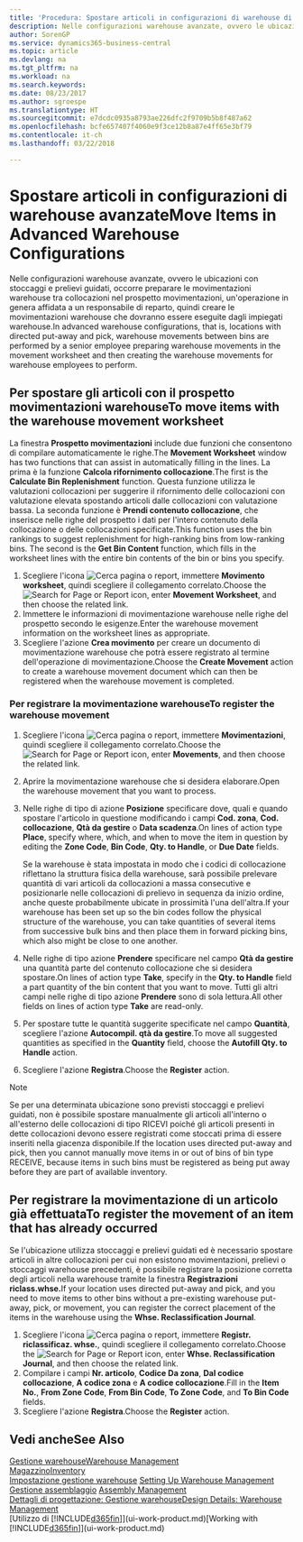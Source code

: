 ```yaml
---
title: 'Procedura: Spostare articoli in configurazioni di warehouse di base | Documenti Microsoft'
description: Nelle configurazioni warehouse avanzate, ovvero le ubicazioni con stoccaggi e prelievi guidati, occorre preparare le movimentazioni warehouse tra collocazioni nel prospetto movimentazioni, un'operazione in genera affidata a un responsabile di reparto, quindi creare le movimentazioni warehouse che dovranno essere eseguite dagli impiegati warehouse.
author: SorenGP
ms.service: dynamics365-business-central
ms.topic: article
ms.devlang: na
ms.tgt_pltfrm: na
ms.workload: na
ms.search.keywords: 
ms.date: 08/23/2017
ms.author: sgroespe
ms.translationtype: HT
ms.sourcegitcommit: e7dcdc0935a8793ae226dfc2f9709b5b8f487a62
ms.openlocfilehash: bcfe657407f4060e9f3ce12b8a87e4ff65e3bf79
ms.contentlocale: it-ch
ms.lasthandoff: 03/22/2018

---
```

# <a name="move-items-in-advanced-warehouse-configurations"></a><span data-ttu-id="842cc-103">Spostare articoli in configurazioni di warehouse avanzate</span><span class="sxs-lookup"><span data-stu-id="842cc-103">Move Items in Advanced Warehouse Configurations</span></span>
<span data-ttu-id="842cc-104">Nelle configurazioni warehouse avanzate, ovvero le ubicazioni con stoccaggi e prelievi guidati, occorre preparare le movimentazioni warehouse tra collocazioni nel prospetto movimentazioni, un'operazione in genera affidata a un responsabile di reparto, quindi creare le movimentazioni warehouse che dovranno essere eseguite dagli impiegati warehouse.</span><span class="sxs-lookup"><span data-stu-id="842cc-104">In advanced warehouse configurations, that is, locations with directed put-away and pick, warehouse movements between bins are performed by a senior employee preparing warehouse movements in the movement worksheet and then creating the warehouse movements for warehouse employees to perform.</span></span>  

## <a name="to-move-items-with-the-warehouse-movement-worksheet"></a><span data-ttu-id="842cc-105">Per spostare gli articoli con il prospetto movimentazioni warehouse</span><span class="sxs-lookup"><span data-stu-id="842cc-105">To move items with the warehouse movement worksheet</span></span>
<span data-ttu-id="842cc-106">La finestra **Prospetto movimentazioni** include due funzioni che consentono di compilare automaticamente le righe.</span><span class="sxs-lookup"><span data-stu-id="842cc-106">The **Movement Worksheet** window has two functions that can assist in automatically filling in the lines.</span></span> <span data-ttu-id="842cc-107">La prima è la funzione **Calcola rifornimento collocazione**.</span><span class="sxs-lookup"><span data-stu-id="842cc-107">The first is the **Calculate Bin Replenishment** function.</span></span> <span data-ttu-id="842cc-108">Questa funzione utilizza le valutazioni collocazioni per suggerire il rifornimento delle collocazioni con valutazione elevata spostando articoli dalle collocazioni con valutazione bassa. La seconda funzione è **Prendi contenuto collocazione**, che inserisce nelle righe del prospetto i dati per l'intero contenuto della collocazione o delle collocazioni specificate.</span><span class="sxs-lookup"><span data-stu-id="842cc-108">This function uses the bin rankings to suggest replenishment for high-ranking bins from low-ranking bins. The second is the **Get Bin Content** function, which fills in the worksheet lines with the entire bin contents of the bin or bins you specify.</span></span>

1.  <span data-ttu-id="842cc-109">Scegliere l'icona ![Cerca pagina o report](media/ui-search/search_small.png "Cerca pagina o report"), immettere **Movimento worksheet**, quindi scegliere il collegamento correlato.</span><span class="sxs-lookup"><span data-stu-id="842cc-109">Choose the ![Search for Page or Report](media/ui-search/search_small.png "Search for Page or Report icon") icon, enter **Movement Worksheet**, and then choose the related link.</span></span>  
2.  <span data-ttu-id="842cc-110">Immettere le informazioni di movimentazione warehouse nelle righe del prospetto secondo le esigenze.</span><span class="sxs-lookup"><span data-stu-id="842cc-110">Enter the warehouse movement information on the worksheet lines as appropriate.</span></span>  
3. <span data-ttu-id="842cc-111">Scegliere l'azione **Crea movimento** per creare un documento di movimentazione warehouse che potrà essere registrato al termine dell'operazione di movimentazione.</span><span class="sxs-lookup"><span data-stu-id="842cc-111">Choose the **Create Movement** action to create a warehouse movement document which can then be registered when the warehouse movement is completed.</span></span>  

### <a name="to-register-the-warehouse-movement"></a><span data-ttu-id="842cc-112">Per registrare la movimentazione warehouse</span><span class="sxs-lookup"><span data-stu-id="842cc-112">To register the warehouse movement</span></span>  
1.  <span data-ttu-id="842cc-113">Scegliere l'icona ![Cerca pagina o report](media/ui-search/search_small.png "Cerca pagina o report"), immettere **Movimentazioni**, quindi scegliere il collegamento correlato.</span><span class="sxs-lookup"><span data-stu-id="842cc-113">Choose the ![Search for Page or Report](media/ui-search/search_small.png "Search for Page or Report icon") icon, enter **Movements**, and then choose the related link.</span></span>  
2.  <span data-ttu-id="842cc-114">Aprire la movimentazione warehouse che si desidera elaborare.</span><span class="sxs-lookup"><span data-stu-id="842cc-114">Open the warehouse movement that you want to process.</span></span>  
3.  <span data-ttu-id="842cc-115">Nelle righe di tipo di azione **Posizione** specificare dove, quali e quando spostare l'articolo in questione modificando i campi **Cod. zona**, **Cod. collocazione**, **Qtà da gestire** o **Data scadenza**.</span><span class="sxs-lookup"><span data-stu-id="842cc-115">On lines of action type **Place**, specify where, which, and when to move the item in question by editing the **Zone Code**, **Bin Code**, **Qty. to Handle**, or **Due Date** fields.</span></span>  

    <span data-ttu-id="842cc-116">Se la warehouse è stata impostata in modo che i codici di collocazione riflettano la struttura fisica della warehouse, sarà possibile prelevare quantità di vari articoli da collocazioni a massa consecutive e posizionarle nelle collocazioni di prelievo in sequenza da inizio ordine, anche queste probabilmente ubicate in prossimità l'una dell'altra.</span><span class="sxs-lookup"><span data-stu-id="842cc-116">If your warehouse has been set up so the bin codes follow the physical structure of the warehouse, you can take quantities of several items from successive bulk bins and then place them in forward picking bins, which also might be close to one another.</span></span>  
4.  <span data-ttu-id="842cc-117">Nelle righe di tipo azione **Prendere** specificare nel campo **Qtà da gestire** una quantità parte del contenuto collocazione che si desidera spostare.</span><span class="sxs-lookup"><span data-stu-id="842cc-117">On lines of action type **Take**, specify in the **Qty. to Handle** field a part quantity of the bin content that you want to move.</span></span> <span data-ttu-id="842cc-118">Tutti gli altri campi nelle righe di tipo azione **Prendere** sono di sola lettura.</span><span class="sxs-lookup"><span data-stu-id="842cc-118">All other fields on lines of action type **Take** are read-only.</span></span>  
5.  <span data-ttu-id="842cc-119">Per spostare tutte le quantità suggerite specificate nel campo **Quantità**, scegliere l'azione **Autocompil. qtà da gestire**.</span><span class="sxs-lookup"><span data-stu-id="842cc-119">To move all suggested quantities as specified in the **Quantity** field, choose the **Autofill Qty. to Handle** action.</span></span>  
6. <span data-ttu-id="842cc-120">Scegliere l'azione **Registra**.</span><span class="sxs-lookup"><span data-stu-id="842cc-120">Choose the **Register** action.</span></span>  

> [!NOTE]  
>  <span data-ttu-id="842cc-121">Se per una determinata ubicazione sono previsti stoccaggi e prelievi guidati, non è possibile spostare manualmente gli articoli all'interno o all'esterno delle collocazioni di tipo RICEVI poiché gli articoli presenti in dette collocazioni devono essere registrati come stoccati prima di essere inseriti nella giacenza disponibile.</span><span class="sxs-lookup"><span data-stu-id="842cc-121">If the location uses directed put-away and pick, then you cannot manually move items in or out of bins of bin type RECEIVE, because items in such bins must be registered as being put away before they are part of available inventory.</span></span>

## <a name="to-register-the-movement-of-an-item-that-has-already-occurred"></a><span data-ttu-id="842cc-122">Per registrare la movimentazione di un articolo già effettuata</span><span class="sxs-lookup"><span data-stu-id="842cc-122">To register the movement of an item that has already occurred</span></span>  
<span data-ttu-id="842cc-123">Se l'ubicazione utilizza stoccaggi e prelievi guidati ed è necessario spostare articoli in altre collocazioni per cui non esistono movimentazioni, prelievi o stoccaggi warehouse precedenti, è possibile registrare la posizione corretta degli articoli nella warehouse tramite la finestra **Registrazioni riclass.whse.**</span><span class="sxs-lookup"><span data-stu-id="842cc-123">If your location uses directed put-away and pick, and you need to move items to other bins without a pre-existing warehouse put-away, pick, or movement, you can register the correct placement of the items in the warehouse using the **Whse. Reclassification Journal**.</span></span>

1.  <span data-ttu-id="842cc-124">Scegliere l'icona ![Cerca pagina o report](media/ui-search/search_small.png "Cerca pagina o report"), immettere **Registr. riclassificaz. whse.**, quindi scegliere il collegamento correlato.</span><span class="sxs-lookup"><span data-stu-id="842cc-124">Choose the ![Search for Page or Report](media/ui-search/search_small.png "Search for Page or Report icon") icon, enter **Whse. Reclassification Journal**, and then choose the related link.</span></span>  
2.  <span data-ttu-id="842cc-125">Compilare i campi **Nr. articolo**, **Codice Da zona**, **Dal codice collocazione**, **A codice zona** e **A codice collocazione**.</span><span class="sxs-lookup"><span data-stu-id="842cc-125">Fill in the **Item No.**, **From Zone Code**, **From Bin Code**, **To Zone Code**, and **To Bin Code** fields.</span></span>  
3.  <span data-ttu-id="842cc-126">Scegliere l'azione **Registra**.</span><span class="sxs-lookup"><span data-stu-id="842cc-126">Choose the **Register** action.</span></span>  

## <a name="see-also"></a><span data-ttu-id="842cc-127">Vedi anche</span><span class="sxs-lookup"><span data-stu-id="842cc-127">See Also</span></span>  
[<span data-ttu-id="842cc-128">Gestione warehouse</span><span class="sxs-lookup"><span data-stu-id="842cc-128">Warehouse Management</span></span>](warehouse-manage-warehouse.md)  
[<span data-ttu-id="842cc-129">Magazzino</span><span class="sxs-lookup"><span data-stu-id="842cc-129">Inventory</span></span>](inventory-manage-inventory.md)  
<span data-ttu-id="842cc-130">[Impostazione gestione warehouse](warehouse-setup-warehouse.md)   </span><span class="sxs-lookup"><span data-stu-id="842cc-130">[Setting Up Warehouse Management](warehouse-setup-warehouse.md)   </span></span>  
<span data-ttu-id="842cc-131">[Gestione assemblaggio](assembly-assemble-items.md)  </span><span class="sxs-lookup"><span data-stu-id="842cc-131">[Assembly Management](assembly-assemble-items.md)  </span></span>  
[<span data-ttu-id="842cc-132">Dettagli di progettazione: Gestione warehouse</span><span class="sxs-lookup"><span data-stu-id="842cc-132">Design Details: Warehouse Management</span></span>](design-details-warehouse-management.md)  
<span data-ttu-id="842cc-133">[Utilizzo di [!INCLUDE[d365fin](includes/d365fin_md.md)]](ui-work-product.md)</span><span class="sxs-lookup"><span data-stu-id="842cc-133">[Working with [!INCLUDE[d365fin](includes/d365fin_md.md)]](ui-work-product.md)</span></span>

